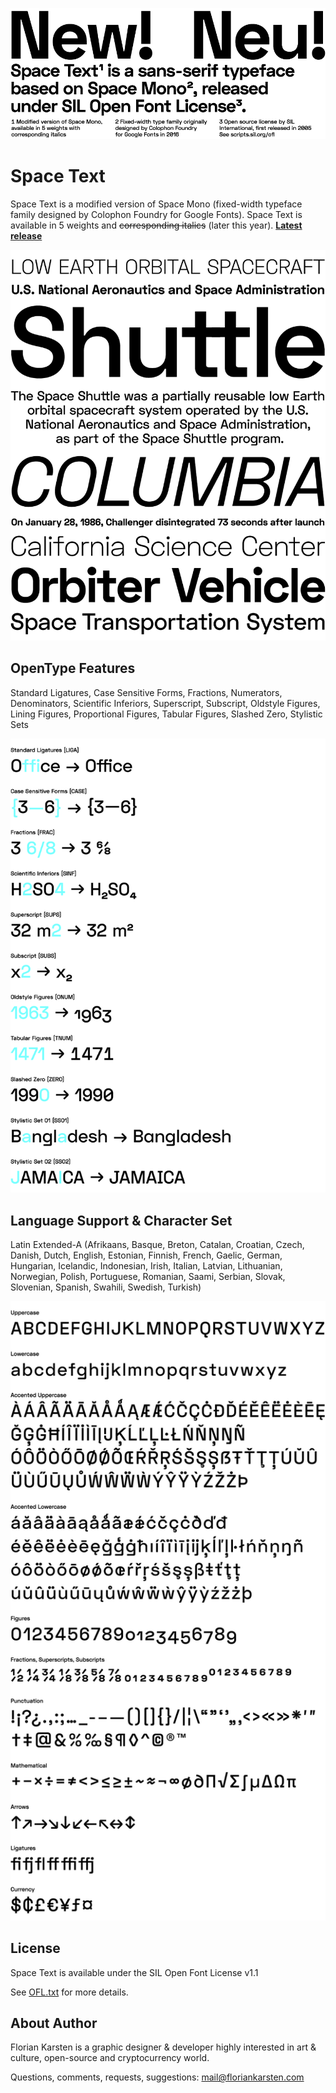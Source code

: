 ![Space Text](docs/space-text-about.png)

# Space Text

Space Text is a modified version of Space Mono (fixed-width typeface family designed by Colophon Foundry for Google Fonts). Space Text is available in 5 weights and ~~corresponding italics~~ (later this year). **[Latest release](../../releases/latest)**

![Space Text](docs/space-text-preview.png)

## OpenType Features

Standard Ligatures, Case Sensitive Forms, Fractions, Numerators, Denominators, Scientific Inferiors, Superscript, Subscript, Oldstyle Figures, Lining Figures, Proportional Figures, Tabular Figures, Slashed Zero, Stylistic Sets

![Space Text OpenType Features](docs/space-text-opentype-features.png)

## Language Support & Character Set

Latin Extended-A (Afrikaans, Basque, Breton, Catalan, Croatian, Czech, Danish, Dutch, English, Estonian, Finnish, French, Gaelic, German, Hungarian, Icelandic, Indonesian, Irish, Italian, Latvian, Lithuanian, Norwegian, Polish, Portuguese, Romanian, Saami, Serbian, Slovak, Slovenian, Spanish, Swahili, Swedish, Turkish)

![Space Text Character Set](docs/space-text-character-set.png)

## License

Space Text is available under the SIL Open Font License v1.1

See [OFL.txt](OFL.txt) for more details.

## About Author

Florian Karsten is a graphic designer & developer highly interested in art & culture, open-source and cryptocurrency world.

Questions, comments, requests, suggestions: mail@floriankarsten.com
